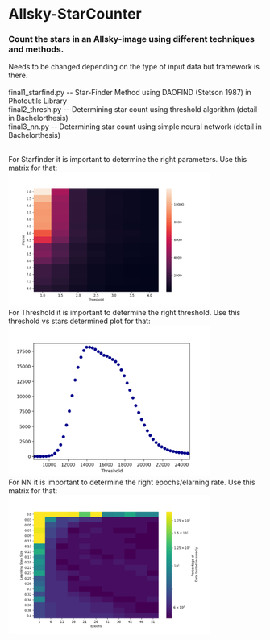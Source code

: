 # Allsky-StarCounter
### Count the stars in an Allsky-image using different techniques and methods.

Needs to be changed depending on the type of input data but framework is there.<br/>
<br/>
final1_starfind.py -- Star-Finder Method using DAOFIND (Stetson 1987) in Photoutils Library<br/>
final2_thresh.py -- Determining star count using threshold algorithm (detail in Bachelorthesis)<br/>
final3_nn.py -- Determining star count using simple neural network (detail in Bachelorthesis)<br/>
<br/>

For Starfinder it is important to determine the right parameters. Use this matrix for that:<br/>
<img src="images/method1_starfinder_params.png" width = 400> <br/>
For Threshold it is important to determine the right threshold. Use this threshold vs stars determined plot for that:<br/>
<img src="images/method2-thresholdstars_closer.png" width = 400> <br/>
For NN it is important to determine the right epochs/elarning rate. Use this matrix for that:<br/>
<img src="images/nn_results1.png" width = 400> <br/>
